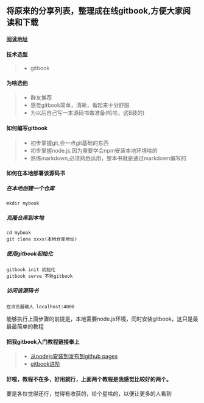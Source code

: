 
## 将原来的分享列表，整理成在线gitbook,方便大家阅读和下载

#### [阅读地址](https://maozhenggang.gitbooks.io/monkey-cheats/content/)

#### 技术选型

> - gitbook

#### 为啥选他

> - 群友推荐
> - 感觉gitbook简单，清晰，看起来十分舒服
> - 为以后自己写一本源码书做准备(哈哈，这B装的)

#### 如何编写gitbook

> - 初步掌握git,会一点git基础的东西
> - 初步掌握node.js,因为需要学会npm安装本地环境啥的
> - 熟练markdown,必须熟悉运用，整本书就是通过markdown编写的

#### 如何在本地部署该源码书

##### 在本地创建一个仓库

	mkdir mybook

##### 克隆仓库到本地
	
	cd mybook
	git clone xxxx(本地仓库地址)

##### 使用gitbook初始化

	gitbook init 初始化
	gitbook serve 不熟gitbook

##### 访问该源码书
	
	在浏览器输入 localhost:4000

能够执行上面步骤的前提是，本地需要node.js环境，同时安装gitbook，这只是最最最简单的教程

#### 把我gitbook入门教程链接奉上

> - [从nodejs安装到发布到github pages](http://wanqingwong.com/gitbook-zh/publish/gitpages.html)
> - [gitbook进阶](http://www.chengweiyang.cn/gitbook/basic-usage/README.html)

#### 好啦，教程不在多，好用就行，上面两个教程是我感觉比较好的两个。
要是各位觉得还行，觉得有收获的，给个星啥的，以便让更多的人看到 
